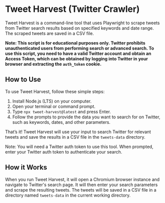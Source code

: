 # Tweet Harvest (Twitter Crawler)

Tweet Harvest is a command-line tool that uses Playwright to scrape tweets from Twitter search results based on specified keywords and date range. The scraped tweets are saved in a CSV file.

**Note: This script is for educational purposes only. Twitter prohibits unauthenticated users from performing search or advanced search. To use this script, you need to have a valid Twitter account and obtain an Access Token, which can be obtained by logging into Twitter in your browser and extracting the `auth_token` cookie.**

## How to Use

To use Tweet Harvest, follow these simple steps:
1. Install Node.js (LTS) on your computer.
2. Open your terminal or command prompt.
3. Type `npx tweet-harvest@latest` and press Enter.
4. Follow the prompts to provide the data you want to search for on Twitter, such as keywords, dates, and other parameters.

That’s it! Tweet Harvest will use your input to search Twitter for relevant tweets and save the results in a CSV file in the `tweets-data` directory.

Note: You will need a Twitter auth token to use this tool. When prompted, enter your Twitter auth token to authenticate your search.

## How it Works

When you run Tweet Harvest, it will open a Chromium browser instance and navigate to Twitter's search page. It will then enter your search parameters and scrape the resulting tweets. The tweets will be saved in a CSV file in a directory named `tweets-data` in the current working directory.

